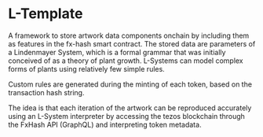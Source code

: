 # L-Template 

A framework to store artwork data components onchain by including them as features in the fx-hash smart contract.
The stored data are parameters of a Lindenmayer System, which is a formal grammar that was initially conceived of as a theory 
of plant growth. L-Systems can model complex forms of plants using relatively few simple rules. 

Custom rules are generated during the minting of each token, based on the transaction hash string. 

The idea is that each iteration of the artwork can be reproduced accurately using an L-System interpreter by accessing 
the tezos blockchain through the FxHash API (GraphQL) and interpreting token metadata.  